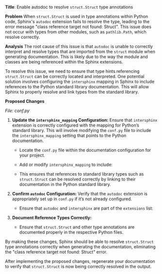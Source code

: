 **Title**: Enable autodoc to resolve `struct.Struct` type annotations

**Problem**
When `struct.Struct` is used in type annotations within Python code, Sphinx's `autodoc` extension fails to resolve the type, leading to the error message "class reference target not found: Struct". This issue does not occur with types from other modules, such as `pathlib.Path`, which resolve correctly.

**Analysis**
The root cause of this issue is that `autodoc` is unable to correctly interpret and resolve types that are imported from the `struct` module when generating documentation. This is likely due to the way the module and classes are being referenced within the Sphinx extensions.

To resolve this issue, we need to ensure that type hints referencing `struct.Struct` can be correctly located and interpreted. One potential solution involves configuring the `intersphinx` mapping in Sphinx to include references to the Python standard library documentation. This will allow Sphinx to properly resolve and link types from the standard library.

**Proposed Changes**

_File: conf.py_

1. **Update the `intersphinx_mapping` Configuration:**
   Ensure that `intersphinx` extension is correctly configured with the mapping for Python’s standard library. This will involve modifying the `conf.py` file to include the `intersphinx_mapping` setting that points to the Python documentation.
   
   - Locate the `conf.py` file within the documentation configuration for your project.
   - Add or modify `intersphinx_mapping` to include:
     
   - This ensures that references to standard library types such as `struct.Struct` can be resolved correctly by linking to their documentation in the Python standard library.

2. **Confirm `autodoc` Configuration:**
   Verify that the `autodoc` extension is appropriately set up in `conf.py` if it’s not already configured.
   
   - Ensure that `autodoc` and `intersphinx` are part of the `extensions` list:
     
   
3. **Document Reference Types Correctly:**
   - Ensure that `struct.Struct` and other type annotations are documented properly in the respective Python files.
   
By making these changes, Sphinx should be able to resolve `struct.Struct` type annotations correctly when generating the documentation, eliminating the "class reference target not found: Struct" error.

After implementing the proposed changes, regenerate your documentation to verify that `struct.Struct` is now being correctly resolved in the output.